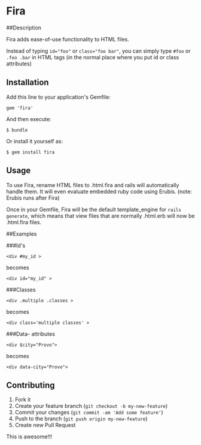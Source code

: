 # Fira

##Description

Fira adds ease-of-use functionality to HTML files.

Instead of typing `id="foo"` or `class="foo bar"`, you can simply type `#foo` or `.foo .bar` in HTML tags (in the normal place where you put id or class attributes)

## Installation

Add this line to your application's Gemfile:

    gem 'fira'

And then execute:

    $ bundle

Or install it yourself as:

    $ gem install fira

## Usage

To use Fira, rename HTML files to .html.fira and rails will automatically handle them. It will even evaluate embedded ruby code using Erubis. (note: Erubis runs after Fira)

Once in your Gemfile, Fira will be the default template_engine for <code>rails generate</code>, which means that view files that are normally .html.erb will now be .html.fira files.

##Examples

###Id's

    <div #my_id >

becomes

    <div id="my_id" >

###Classes

    <div .multiple .classes >

becomes

    <div class='multiple classes' >

###Data- attributes

    <div $city="Provo">

becomes

    <div data-city="Provo">

## Contributing

1. Fork it
2. Create your feature branch (`git checkout -b my-new-feature`)
3. Commit your changes (`git commit -am 'Add some feature'`)
4. Push to the branch (`git push origin my-new-feature`)
5. Create new Pull Request

This is awesome!!!
